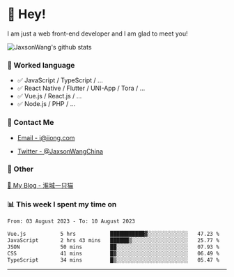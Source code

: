 # 👋 Hey!

I am just a web front-end developer and I am glad to meet you!

![JaxsonWang's github stats](https://github-readme-stats.vercel.app/api?username=JaxsonWang&&show_icons=true&&title_color=1abc9c&&icon_color=1abc9c)


### 📝 Worked language

- ✅ JavaScript / TypeScript / ...
- ✅ React Native / Flutter / UNI-App / Tora / ...
- ✅ Vue.js / React.js / ...
- ✅ Node.js / PHP / ...

### 📮 Contact Me

- [Email - i@iiong.com](mailto:i@iiong.com)

- [Twitter - @JaxsonWangChina](https://twitter.com/JaxsonWangChina)

### 🤪 Other

[📌 My Blog - 淮城一只猫](https://iiong.com)

### 📊 This week I spent my time on

<!--START_SECTION:waka-->

```txt
From: 03 August 2023 - To: 10 August 2023

Vue.js           5 hrs           ███████████▓░░░░░░░░░░░░░   47.23 %
JavaScript       2 hrs 43 mins   ██████▒░░░░░░░░░░░░░░░░░░   25.77 %
JSON             50 mins         ██░░░░░░░░░░░░░░░░░░░░░░░   07.93 %
CSS              41 mins         █▓░░░░░░░░░░░░░░░░░░░░░░░   06.49 %
TypeScript       34 mins         █▒░░░░░░░░░░░░░░░░░░░░░░░   05.47 %
```

<!--END_SECTION:waka-->

---
